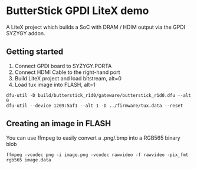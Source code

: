 # ButterStick GPDI LiteX demo

A LiteX project which builds a SoC with DRAM / HDIM output via the GPDI SYZYGY addon.

## Getting started 

1. Connect GPDI board to SYZYGY.PORTA
2. Connect HDMI Cable to the right-hand port
3. Build LiteX project and load bitstream, alt=0
4. Load tux image into FLASH, alt=1

```
dfu-util -D build/butterstick_r1d0/gateware/butterstick_r1d0.dfu --alt 0
dfu-util --device 1209:5af1 --alt 1 -D ../firmware/tux.data --reset
```


## Creating an image in FLASH

You can use ffmpeg to easily convert a .png/.bmp into a RGB565 binary blob
```
ffmpeg -vcodec png -i image.png -vcodec rawvideo -f rawvideo -pix_fmt rgb565 image.data
```